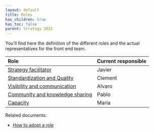```yaml
---
layout: default
title: Roles
has_children: true
has_toc: false
parent: Strategy 2021
---
```


You'll find here the definition of the different roles and the actual representatives for the front end team.

| Role | Current responsible |
|:--|:--|
| [Strategy facilitator](/docs/strategy-2021/roles/strategy) | Javier |
| [Standardization and Quality](/docs/strategy-2021/roles/standardization-quality) | Clement |
| [Visibility and communication](/docs/strategy-2021/roles/visibility-communication) | Alvaro |
| [Community and knowledge sharing](/docs/strategy-2021/roles/community) | Pablo |
| [Capacity](/docs/strategy-2021/roles/capacity) | Maria |

Related documents:

* [How to adopt a role](/docs/guidelines/role-adoption)
